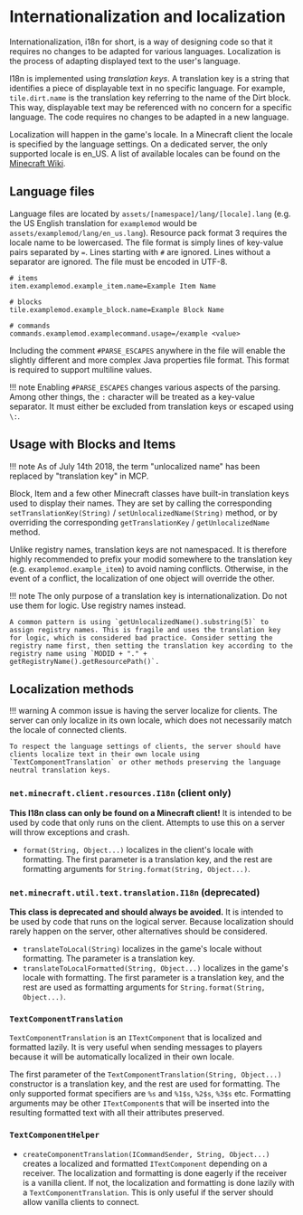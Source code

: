 Internationalization and localization
=====================================

Internationalization, i18n for short, is a way of designing code so that it requires no changes to be adapted for various languages. Localization is the process of adapting displayed text to the user's language.

I18n is implemented using _translation keys_. A translation key is a string that identifies a piece of displayable text in no specific language. For example, `tile.dirt.name` is the translation key referring to the name of the Dirt block. This way, displayable text may be referenced with no concern for a specific language. The code requires no changes to be adapted in a new language.

Localization will happen in the game's locale. In a Minecraft client the locale is specified by the language settings. On a dedicated server, the only supported locale is en_US. A list of available locales can be found on the [Minecraft Wiki](https://minecraft.gamepedia.com/Language#Available_languages).

Language files
--------------

Language files are located by `assets/[namespace]/lang/[locale].lang` (e.g. the US English translation for `examplemod` would be `assets/examplemod/lang/en_us.lang`). Resource pack format 3 requires the locale name to be lowercased. The file format is simply lines of key-value pairs separated by `=`. Lines starting with `#` are ignored. Lines without a separator are ignored. The file must be encoded in UTF-8.

```properties
# items
item.examplemod.example_item.name=Example Item Name

# blocks
tile.examplemod.example_block.name=Example Block Name

# commands
commands.examplemod.examplecommand.usage=/example <value>
```

Including the comment `#PARSE_ESCAPES` anywhere in the file will enable the slightly different and more complex Java properties file format. This format is required to support multiline values.

!!! note
    Enabling `#PARSE_ESCAPES` changes various aspects of the parsing. Among other things, the `:` character will be treated as a key-value separator. It must either be excluded from translation keys or escaped using `\:`.

Usage with Blocks and Items
---------------------------

!!! note
    As of July 14th 2018, the term "unlocalized name" has been replaced by "translation key" in MCP.

Block, Item and a few other Minecraft classes have built-in translation keys used to display their names. They are set by calling the corresponding `setTranslationKey(String)` / `setUnlocalizedName(String)` method, or by overriding the corresponding `getTranslationKey` / `getUnlocalizedName` method.

Unlike registry names, translation keys are not namespaced. It is therefore highly recommended to prefix your modid somewhere to the translation key (e.g. `examplemod.example_item`) to avoid naming conflicts. Otherwise, in the event of a conflict, the localization of one object will override the other.

!!! note
    The only purpose of a translation key is internationalization. Do not use them for logic. Use registry names instead.

    A common pattern is using `getUnlocalizedName().substring(5)` to assign registry names. This is fragile and uses the translation key for logic, which is considered bad practice. Consider setting the registry name first, then setting the translation key according to the registry name using `MODID + "." + getRegistryName().getResourcePath()`.

Localization methods
--------------------

!!! warning
    A common issue is having the server localize for clients. The server can only localize in its own locale, which does not necessarily match the locale of connected clients.
    
    To respect the language settings of clients, the server should have clients localize text in their own locale using `TextComponentTranslation` or other methods preserving the language neutral translation keys.

### `net.minecraft.client.resources.I18n` (client only)

**This I18n class can only be found on a Minecraft client!** It is intended to be used by code that only runs on the client. Attempts to use this on a server will throw exceptions and crash.

- `format(String, Object...)` localizes in the client's locale with formatting. The first parameter is a translation key, and the rest are formatting arguments for `String.format(String, Object...)`.

### `net.minecraft.util.text.translation.I18n` (deprecated)

**This class is deprecated and should always be avoided.** It is intended to be used by code that runs on the logical server. Because localization should rarely happen on the server, other alternatives should be considered.

- `translateToLocal(String)` localizes in the game's locale without formatting. The parameter is a translation key.
- `translateToLocalFormatted(String, Object...)` localizes in the game's locale with formatting. The first parameter is a translation key, and the rest are used as formatting arguments for `String.format(String, Object...)`.

### `TextComponentTranslation`

`TextComponentTranslation` is an `ITextComponent` that is localized and formatted lazily. It is very useful when sending messages to players because it will be automatically localized in their own locale.

The first parameter of the `TextComponentTranslation(String, Object...)` constructor is a translation key, and the rest are used for formatting. The only supported format specifiers are `%s` and `%1$s`, `%2$s`, `%3$s` etc. Formatting arguments may be other `ITextComponent`s that will be inserted into the resulting formatted text with all their attributes preserved.

### `TextComponentHelper`

- `createComponentTranslation(ICommandSender, String, Object...)` creates a localized and formatted `ITextComponent` depending on a receiver. The localization and formatting is done eagerly if the receiver is a vanilla client. If not, the localization and formatting is done lazily with a `TextComponentTranslation`. This is only useful if the server should allow vanilla clients to connect.
